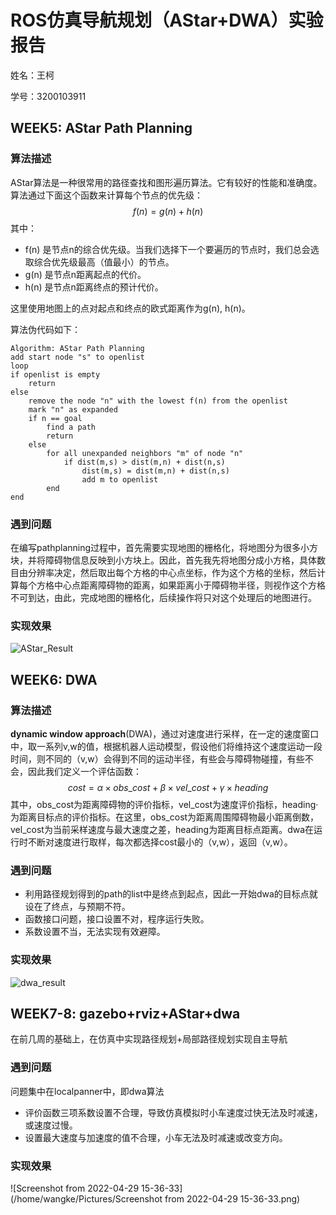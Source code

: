 # ROS仿真导航规划（AStar+DWA）实验报告

姓名：王柯

学号：3200103911

## WEEK5: AStar Path Planning

### 算法描述

AStar算法是一种很常用的路径查找和图形遍历算法。它有较好的性能和准确度。算法通过下面这个函数来计算每个节点的优先级：
$$
f(n)=g(n)+h(n)
$$
其中：

- f(n) 是节点n的综合优先级。当我们选择下一个要遍历的节点时，我们总会选取综合优先级最高（值最小）的节点。
- g(n) 是节点n距离起点的代价。
- h(n) 是节点n距离终点的预计代价。

这里使用地图上的点对起点和终点的欧式距离作为g(n), h(n)。

算法伪代码如下：

```
Algorithm: AStar Path Planning
add start node "s" to openlist
loop
if openlist is empty
	return
else
	remove the node "n" with the lowest f(n) from the openlist
	mark "n" as expanded
	if n == goal
		find a path 
		return
	else
		for all unexpanded neighbors "m" of node "n"
        	if dist(m,s) > dist(m,n) + dist(n,s)
        		dist(m,s) = dist(m,n) + dist(n,s)
        		add m to openlist
        end
end
```

### 遇到问题

在编写pathplanning过程中，首先需要实现地图的栅格化，将地图分为很多小方块，并将障碍物信息反映到小方块上。因此，首先我先将地图分成小方格，具体数目由分辨率决定，然后取出每个方格的中心点坐标，作为这个方格的坐标，然后计算每个方格中心点距离障碍物的距离，如果距离小于障碍物半径，则视作这个方格不可到达，由此，完成地图的栅格化，后续操作将只对这个处理后的地图进行。

### 实现效果

![AStar_Result](/home/wangke/github/wheeled-robot/WEEK5/AStar_Result.png)



## WEEK6: DWA

### 算法描述

**dynamic window approach**(DWA)，通过对速度进行采样，在一定的速度窗口中，取一系列v,w的值，根据机器人运动模型，假设他们将维持这个速度运动一段时间，则不同的（v,w）会得到不同的运动半径，有些会与障碍物碰撞，有些不会，因此我们定义一个评估函数：
$$
cost = \alpha \times obs\_cost + \beta \times vel\_cost + \gamma \times heading
$$
其中，obs_cost为距离障碍物的评价指标，vel_cost为速度评价指标，heading·为距离目标点的评价指标。在这里，obs_cost为距离周围障碍物最小距离倒数，vel_cost为当前采样速度与最大速度之差，heading为距离目标点距离。dwa在运行时不断对速度进行取样，每次都选择cost最小的（v,w），返回（v,w）。

### 遇到问题

- 利用路径规划得到的path的list中是终点到起点，因此一开始dwa的目标点就设在了终点，与预期不符。
- 函数接口问题，接口设置不对，程序运行失败。
- 系数设置不当，无法实现有效避障。

### 实现效果

![dwa_result](/home/wangke/Desktop/WEEK6-DWA/dwa_result.png)



## WEEK7-8: gazebo+rviz+AStar+dwa

在前几周的基础上，在仿真中实现路径规划+局部路径规划实现自主导航

### 遇到问题

问题集中在localpanner中，即dwa算法

- 评价函数三项系数设置不合理，导致仿真模拟时小车速度过快无法及时减速，或速度过慢。
- 设置最大速度与加速度的值不合理，小车无法及时减速或改变方向。

### 实现效果

![Screenshot from 2022-04-29 15-36-33](/home/wangke/Pictures/Screenshot from 2022-04-29 15-36-33.png)









